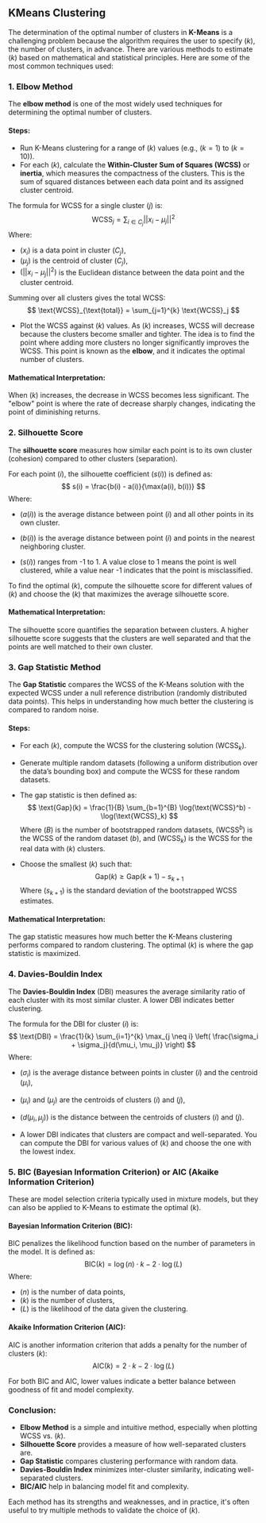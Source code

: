 KMeans Clustering
---

The determination of the optimal number of clusters in **K-Means** is a challenging problem because the algorithm requires the user to specify $( k )$, the number of clusters, in advance. There are various methods to estimate $( k )$ based on mathematical and statistical principles. Here are some of the most common techniques used:

### 1. **Elbow Method**

The **elbow method** is one of the most widely used techniques for determining the optimal number of clusters.

#### Steps:
- Run K-Means clustering for a range of $( k )$ values (e.g., $( k = 1 )$ to $( k = 10 )$).
- For each $( k )$, calculate the **Within-Cluster Sum of Squares (WCSS)** or **inertia**, which measures the compactness of the clusters. This is the sum of squared distances between each data point and its assigned cluster centroid.

The formula for WCSS for a single cluster $( j )$ is:
$$
\text{WCSS}_j = \sum_{i \in C_j} ||x_i - \mu_j||^2
$$
Where:
- $( x_i )$ is a data point in cluster $( C_j )$,
- $( \mu_j )$ is the centroid of cluster $( C_j )$,
- $( ||x_i - \mu_j||^2 )$ is the Euclidean distance between the data point and the cluster centroid.

Summing over all clusters gives the total WCSS:
$$
\text{WCSS}_{\text{total}} = \sum_{j=1}^{k} \text{WCSS}_j
$$

- Plot the WCSS against $( k )$ values. As $( k )$ increases, WCSS will decrease because the clusters become smaller and tighter. The idea is to find the point where adding more clusters no longer significantly improves the WCSS. This point is known as the **elbow**, and it indicates the optimal number of clusters.

#### Mathematical Interpretation:
When $( k )$ increases, the decrease in WCSS becomes less significant. The "elbow" point is where the rate of decrease sharply changes, indicating the point of diminishing returns.

### 2. **Silhouette Score**

The **silhouette score** measures how similar each point is to its own cluster (cohesion) compared to other clusters (separation).

For each point $( i )$, the silhouette coefficient $( s(i) )$ is defined as:
$$
s(i) = \frac{b(i) - a(i)}{\max(a(i), b(i))}
$$
Where:
- $( a(i) )$ is the average distance between point $( i )$ and all other points in its own cluster.
- $( b(i) )$ is the average distance between point $( i )$ and points in the nearest neighboring cluster.

- $( s(i) )$ ranges from -1 to 1. A value close to 1 means the point is well clustered, while a value near -1 indicates that the point is misclassified.

To find the optimal $( k )$, compute the silhouette score for different values of $( k )$ and choose the $( k )$ that maximizes the average silhouette score.

#### Mathematical Interpretation:
The silhouette score quantifies the separation between clusters. A higher silhouette score suggests that the clusters are well separated and that the points are well matched to their own cluster.

### 3. **Gap Statistic Method**

The **Gap Statistic** compares the WCSS of the K-Means solution with the expected WCSS under a null reference distribution (randomly distributed data points). This helps in understanding how much better the clustering is compared to random noise.

#### Steps:
- For each $( k )$, compute the WCSS for the clustering solution $( \text{WCSS}_k )$.
- Generate multiple random datasets (following a uniform distribution over the data’s bounding box) and compute the WCSS for these random datasets.
- The gap statistic is then defined as:
  $$
  \text{Gap}(k) = \frac{1}{B} \sum_{b=1}^{B} \log(\text{WCSS}^b) - \log(\text{WCSS}_k)
  $$
  Where $( B )$ is the number of bootstrapped random datasets, $( \text{WCSS}^b )$ is the WCSS of the random dataset $( b )$, and $( \text{WCSS}_k )$ is the WCSS for the real data with $( k )$ clusters.

- Choose the smallest $( k )$ such that:
  $$
  \text{Gap}(k) \geq \text{Gap}(k+1) - s_{k+1}
  $$
  Where $( s_{k+1} )$ is the standard deviation of the bootstrapped WCSS estimates.

#### Mathematical Interpretation:
The gap statistic measures how much better the K-Means clustering performs compared to random clustering. The optimal $( k )$ is where the gap statistic is maximized.

### 4. **Davies-Bouldin Index**

The **Davies-Bouldin Index** (DBI) measures the average similarity ratio of each cluster with its most similar cluster. A lower DBI indicates better clustering.

The formula for the DBI for cluster $( i )$ is:
$$
\text{DBI} = \frac{1}{k} \sum_{i=1}^{k} \max_{j \neq i} \left( \frac{\sigma_i + \sigma_j}{d(\mu_i, \mu_j)} \right)
$$
Where:
- $( \sigma_i )$ is the average distance between points in cluster $( i )$ and the centroid $( \mu_i )$,
- $( \mu_i )$ and $( \mu_j )$ are the centroids of clusters $( i )$ and $( j )$,
- $( d(\mu_i, \mu_j) )$ is the distance between the centroids of clusters $( i )$ and $( j )$.

- A lower DBI indicates that clusters are compact and well-separated. You can compute the DBI for various values of $( k )$ and choose the one with the lowest index.

### 5. **BIC (Bayesian Information Criterion) or AIC (Akaike Information Criterion)**

These are model selection criteria typically used in mixture models, but they can also be applied to K-Means to estimate the optimal $( k )$.

#### Bayesian Information Criterion (BIC):
BIC penalizes the likelihood function based on the number of parameters in the model. It is defined as:
$$
\text{BIC}(k) = \log(n) \cdot k - 2 \cdot \log(L)
$$
Where:
- $( n )$ is the number of data points,
- $( k )$ is the number of clusters,
- $( L )$ is the likelihood of the data given the clustering.

#### Akaike Information Criterion (AIC):
AIC is another information criterion that adds a penalty for the number of clusters $( k )$:
$$
\text{AIC}(k) = 2 \cdot k - 2 \cdot \log(L)
$$

For both BIC and AIC, lower values indicate a better balance between goodness of fit and model complexity.

### Conclusion:
- **Elbow Method** is a simple and intuitive method, especially when plotting WCSS vs. $( k )$.
- **Silhouette Score** provides a measure of how well-separated clusters are.
- **Gap Statistic** compares clustering performance with random data.
- **Davies-Bouldin Index** minimizes inter-cluster similarity, indicating well-separated clusters.
- **BIC/AIC** help in balancing model fit and complexity.

Each method has its strengths and weaknesses, and in practice, it's often useful to try multiple methods to validate the choice of $( k )$.